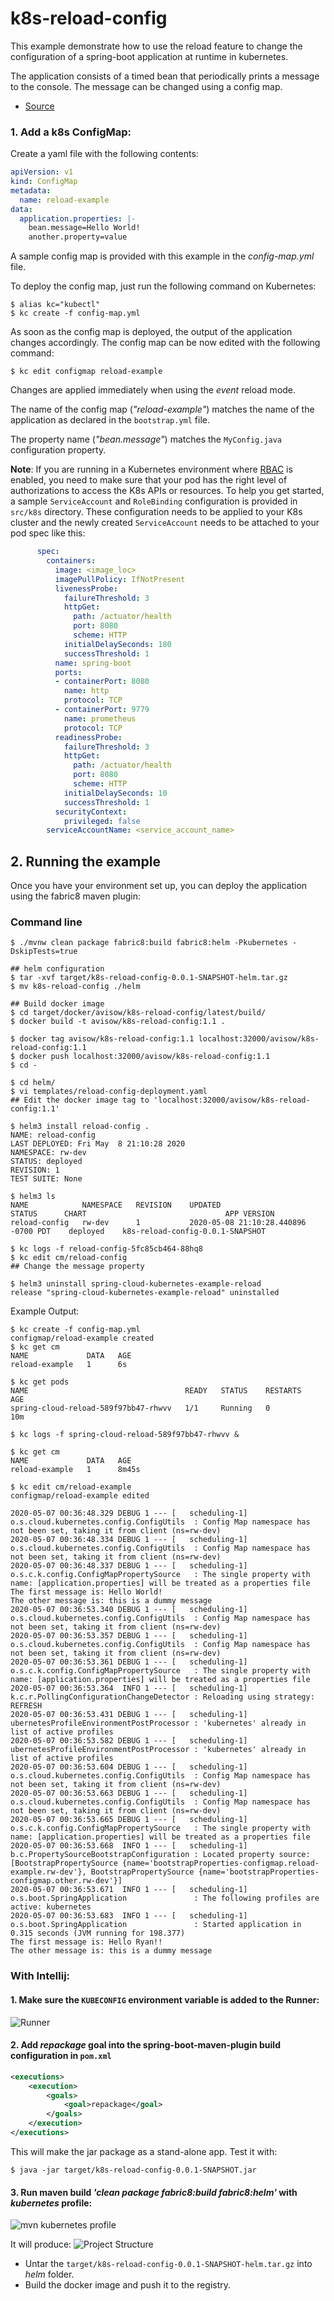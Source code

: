 # k8s-reload-config
This example demonstrate how to use the reload feature to change the configuration of a spring-boot application at runtime in kubernetes.

The application consists of a timed bean that periodically prints a message to the console. 
The message can be changed using a config map.

* [Source](https://github.com/spring-cloud/spring-cloud-kubernetes/tree/master/spring-cloud-kubernetes-examples/kubernetes-reload-example)

### 1. Add a k8s ConfigMap: 

Create a yaml file with the following contents:

```yml
apiVersion: v1
kind: ConfigMap
metadata:
  name: reload-example
data:
  application.properties: |-
    bean.message=Hello World!
    another.property=value
```

A sample config map is provided with this example in the *config-map.yml* file.

To deploy the config map, just run the following command on Kubernetes:

``` shell script
$ alias kc="kubectl"
$ kc create -f config-map.yml
```

As soon as the config map is deployed, the output of the application changes accordingly.
The config map can be now edited with the following command:

```
$ kc edit configmap reload-example
```

Changes are applied immediately when using the *event* reload mode.

The name of the config map (*"reload-example"*) matches the name of the application as declared in the `bootstrap.yml` file.

The property name (*"bean.message"*) matches the `MyConfig.java` configuration property.

**Note**: If you are running in a Kubernetes environment where [RBAC](https://kubernetes.io/docs/reference/access-authn-authz/rbac/) is enabled, you need to make sure that your pod has the right level of authorizations to access the K8s APIs or resources.
 To help you get started, a sample `ServiceAccount` and `RoleBinding` configuration is provided in `src/k8s` directory. These configuration needs to be applied to your K8s cluster and the newly created `ServiceAccount` needs to be attached to your pod spec like this:

```yml
      spec:
        containers:
          image: <image_loc>
          imagePullPolicy: IfNotPresent
          livenessProbe:
            failureThreshold: 3
            httpGet:
              path: /actuator/health
              port: 8080
              scheme: HTTP
            initialDelaySeconds: 180
            successThreshold: 1
          name: spring-boot
          ports:
          - containerPort: 8080
            name: http
            protocol: TCP
          - containerPort: 9779
            name: prometheus
            protocol: TCP
          readinessProbe:
            failureThreshold: 3
            httpGet:
              path: /actuator/health
              port: 8080
              scheme: HTTP
            initialDelaySeconds: 10
            successThreshold: 1
          securityContext:
            privileged: false
        serviceAccountName: <service_account_name>
```

## 2. Running the example
Once you have your environment set up, you can deploy the application using the fabric8 maven plugin:

### Command line
``` shell script
$ ./mvnw clean package fabric8:build fabric8:helm -Pkubernetes -DskipTests=true

## helm configuration
$ tar -xvf target/k8s-reload-config-0.0.1-SNAPSHOT-helm.tar.gz
$ mv k8s-reload-config ./helm

## Build docker image
$ cd target/docker/avisow/k8s-reload-config/latest/build/
$ docker build -t avisow/k8s-reload-config:1.1 .

$ docker tag avisow/k8s-reload-config:1.1 localhost:32000/avisow/k8s-reload-config:1.1
$ docker push localhost:32000/avisow/k8s-reload-config:1.1
$ cd -

$ cd helm/
$ vi templates/reload-config-deployment.yaml
## Edit the docker image tag to 'localhost:32000/avisow/k8s-reload-config:1.1'

$ helm3 install reload-config .
NAME: reload-config
LAST DEPLOYED: Fri May  8 21:10:28 2020
NAMESPACE: rw-dev
STATUS: deployed
REVISION: 1
TEST SUITE: None

$ helm3 ls
NAME         	NAMESPACE	REVISION	UPDATED                             	STATUS  	CHART                           	APP VERSION
reload-config	rw-dev   	1       	2020-05-08 21:10:28.440896 -0700 PDT	deployed	k8s-reload-config-0.0.1-SNAPSHOT	           

$ kc logs -f reload-config-5fc85cb464-88hq8
$ kc edit cm/reload-config
## Change the message property

$ helm3 uninstall spring-cloud-kubernetes-example-reload
release "spring-cloud-kubernetes-example-reload" uninstalled
```

Example Output:
```shell script
$ kc create -f config-map.yml 
configmap/reload-example created
$ kc get cm
NAME             DATA   AGE
reload-example   1      6s

$ kc get pods
NAME                                   READY   STATUS    RESTARTS   AGE
spring-cloud-reload-589f97bb47-rhwvv   1/1     Running   0          10m

$ kc logs -f spring-cloud-reload-589f97bb47-rhwvv &
   
$ kc get cm
NAME             DATA   AGE
reload-example   1      8m45s

$ kc edit cm/reload-example
configmap/reload-example edited

2020-05-07 00:36:48.329 DEBUG 1 --- [   scheduling-1] o.s.cloud.kubernetes.config.ConfigUtils  : Config Map namespace has not been set, taking it from client (ns=rw-dev)
2020-05-07 00:36:48.334 DEBUG 1 --- [   scheduling-1] o.s.cloud.kubernetes.config.ConfigUtils  : Config Map namespace has not been set, taking it from client (ns=rw-dev)
2020-05-07 00:36:48.337 DEBUG 1 --- [   scheduling-1] o.s.c.k.config.ConfigMapPropertySource   : The single property with name: [application.properties] will be treated as a properties file
The first message is: Hello World!
The other message is: this is a dummy message
2020-05-07 00:36:53.340 DEBUG 1 --- [   scheduling-1] o.s.cloud.kubernetes.config.ConfigUtils  : Config Map namespace has not been set, taking it from client (ns=rw-dev)
2020-05-07 00:36:53.357 DEBUG 1 --- [   scheduling-1] o.s.cloud.kubernetes.config.ConfigUtils  : Config Map namespace has not been set, taking it from client (ns=rw-dev)
2020-05-07 00:36:53.361 DEBUG 1 --- [   scheduling-1] o.s.c.k.config.ConfigMapPropertySource   : The single property with name: [application.properties] will be treated as a properties file
2020-05-07 00:36:53.364  INFO 1 --- [   scheduling-1] k.c.r.PollingConfigurationChangeDetector : Reloading using strategy: REFRESH
2020-05-07 00:36:53.431 DEBUG 1 --- [   scheduling-1] ubernetesProfileEnvironmentPostProcessor : 'kubernetes' already in list of active profiles
2020-05-07 00:36:53.582 DEBUG 1 --- [   scheduling-1] ubernetesProfileEnvironmentPostProcessor : 'kubernetes' already in list of active profiles
2020-05-07 00:36:53.604 DEBUG 1 --- [   scheduling-1] o.s.cloud.kubernetes.config.ConfigUtils  : Config Map namespace has not been set, taking it from client (ns=rw-dev)
2020-05-07 00:36:53.663 DEBUG 1 --- [   scheduling-1] o.s.cloud.kubernetes.config.ConfigUtils  : Config Map namespace has not been set, taking it from client (ns=rw-dev)
2020-05-07 00:36:53.665 DEBUG 1 --- [   scheduling-1] o.s.c.k.config.ConfigMapPropertySource   : The single property with name: [application.properties] will be treated as a properties file
2020-05-07 00:36:53.668  INFO 1 --- [   scheduling-1] b.c.PropertySourceBootstrapConfiguration : Located property source: [BootstrapPropertySource {name='bootstrapProperties-configmap.reload-example.rw-dev'}, BootstrapPropertySource {name='bootstrapProperties-configmap.other.rw-dev'}]
2020-05-07 00:36:53.671  INFO 1 --- [   scheduling-1] o.s.boot.SpringApplication               : The following profiles are active: kubernetes
2020-05-07 00:36:53.683  INFO 1 --- [   scheduling-1] o.s.boot.SpringApplication               : Started application in 0.315 seconds (JVM running for 198.377)
The first message is: Hello Ryan!!
The other message is: this is a dummy message

```

### With Intellij:

#### 1. Make sure the `KUBECONFIG` environment variable is added to the Runner:
![Runner](images/KUBECONFIG.jpg)

#### 2. Add *repackage* goal into the __spring-boot-maven-plugin__ build configuration in `pom.xml`
```xml
<executions>
    <execution>
        <goals>
            <goal>repackage</goal>
        </goals>
    </execution>
</executions>
```

This will make the jar package as a stand-alone app. Test it with:
``` shell script
$ java -jar target/k8s-reload-config-0.0.1-SNAPSHOT.jar
```

#### 3. Run maven build *'clean package fabric8:build fabric8:helm'* with *kubernetes* profile:
![mvn kubernetes profile](images/kubernetes-mvn-profile.jpg)

It will produce:
![Project Structure](images/ProjectStructure.jpg)

* Untar the `target/k8s-reload-config-0.0.1-SNAPSHOT-helm.tar.gz` into *helm* folder.
* Build the docker image and push it to the registry.